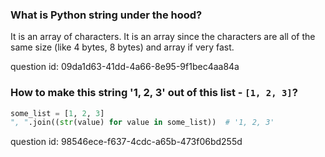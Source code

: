 ### What is Python string under the hood?

It is an array of characters. It is an array since the characters are all of the same size (like 4 bytes, 8 bytes) and
array if very fast.

question id: 09da1d63-41dd-4a66-8e95-9f1bec4aa84a


### How to make this string '1, 2, 3' out of this list - `[1, 2, 3]`?

```python
some_list = [1, 2, 3]
", ".join((str(value) for value in some_list))  # '1, 2, 3'
```

question id: 98546ece-f637-4cdc-a65b-473f06bd255d